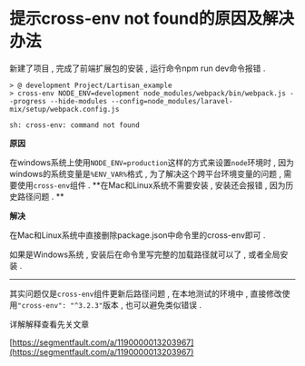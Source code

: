 # 提示cross-env not found的原因及解决办法

新建了项目 , 完成了前端扩展包的安装 , 运行命令npm run dev命令报错 .

```
> @ development Project/Lartisan_example
> cross-env NODE_ENV=development node_modules/webpack/bin/webpack.js --progress --hide-modules --config=node_modules/laravel-mix/setup/webpack.config.js

sh: cross-env: command not found
```

**原因**

在windows系统上使用`NODE_ENV=production`这样的方式来设置`node`环境时 , 因为windows的系统变量是`%ENV_VAR%`格式 , 为了解决这个跨平台环境变量的问题 , 需要使用`cross-env`组件 . **在Mac和Linux系统不需要安装 , 安装还会报错 , 因为历史路径问题 . **

**解决**

在Mac和Linux系统中直接删除package.json中命令里的cross-env即可 .

如果是Windows系统 , 安装后在命令里写完整的加载路径就可以了 , 或者全局安装 .

---

其实问题仅是`cross-env`组件更新后路径问题 , 在本地测试的环境中 , 直接修改使用`"cross-env": "^3.2.3"`版本 , 也可以避免类似错误 .

详解解释查看先关文章

[https://segmentfault.com/a/1190000013203967](https://segmentfault.com/a/1190000013203967)

